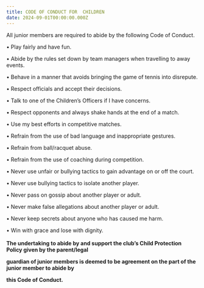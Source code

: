 ```yaml
---
title: CODE OF CONDUCT FOR  CHILDREN
date: 2024-09-01T00:00:00.000Z
---
```

All junior members are required to abide by the following Code of Conduct.

• Play fairly and have fun.

• Abide by the rules set down by team managers when travelling to away events.

• Behave in a manner that avoids bringing the game of tennis into disrepute.

• Respect officials and accept their decisions.

• Talk to one of the Children’s Officers if I have concerns.

• Respect opponents and always shake hands at the end of a match.

• Use my best efforts in competitive matches.

• Refrain from the use of bad language and inappropriate gestures.

• Refrain from ball/racquet abuse.

• Refrain from the use of coaching during competition.

• Never use unfair or bullying tactics to gain advantage on or off the court.

• Never use bullying tactics to isolate another player.

• Never pass on gossip about another player or adult.

• Never make false allegations about another player or adult.

• Never keep secrets about anyone who has caused me harm.

• Win with grace and lose with dignity.\
\
**The undertaking to abide by and support the club’s Child Protection Policy given by the parent/legal**

**guardian of junior members is deemed to be agreement on the part of the junior member to abide by**

**this Code of Conduct.**
